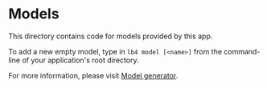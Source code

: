 # Models

This directory contains code for models provided by this app.

To add a new empty model, type in `lb4 model [<name>]` from the
command-line of your application's root directory.

For more information, please visit
[Model generator](http://loopback.io/doc/en/lb4/Model-generator.html).
